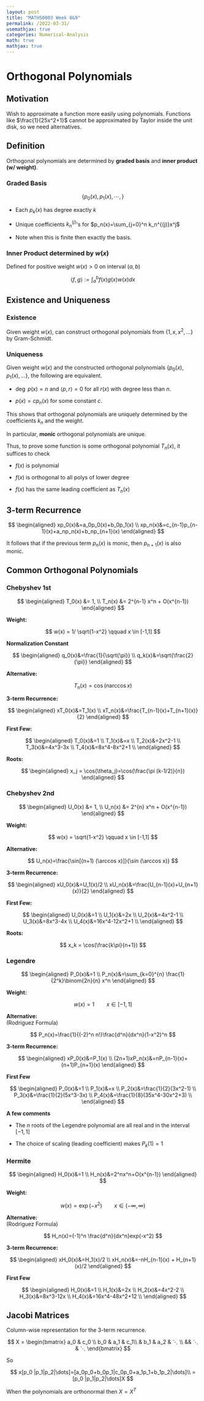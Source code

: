 ```yaml
---
layout: post
title: "MATH50003 Week 8&9"
permalink: /2022-03-31/
usemathjax: true
categories: Numerical-Analysis
math: true
mathjax: true
---  
```


# **Orthogonal Polynomials**  

## **Motivation**  

Wish to approximate a function more easily using polynomials. Functions like $\frac{1}{25x^2+1}$ cannot be approximated by Taylor inside the unit disk, so we need alternatives.  

## **Definition**  

Orthogonal polynomials are determined by **graded basis** and **inner product (w/ weight)**.  

### **Graded Basis**  

$$
\{p_0(x), p_1(x), \cdots, \}
$$  

- Each $p_k(x)$ has degree exactly $k$  

- Unique coefficients $k_n^{(j)}$'s for $p_n(x)=\sum_{j=0}^n k_n^{(j)}x^j$  

- Note when this is finite then exactly the basis.  

### **Inner Product determined by $w(x)$**   

Defined for positive weight $w(x)>0$ on interval $(a,b)$  

$$
\langle f,g \rangle:=\int_a^b f(x)g(x)w(x)dx
$$  

## **Existence and Uniqueness**   

### **Existence**  

Given weight $w(x)$, can construct orthogonal polynomials from $\{1,x,x^2,...\}$ by Gram-Schmidt.  

### **Uniqueness**  

Given weight $w(x)$ and the constructed orthogonal polynomials $\{p_0(x), p_1(x),\dots\}$, the following are equivalent.  

- $\deg \ p(x) =n$ and $\langle p, r \rangle=0$ for all $r(x)$ with degree less than $n$.  

- $p(x)=cp_n(x)$ for some constant $c$.  

This shows that orthogonal polynomials are uniquely determined by the coefficients $k_n$ and the weight. 

In particular, **monic** orthogonal polynomials are unique.   

Thus, to prove some function is some orthogonal polynomial $T_n(x)$, it suffices to check  

- $f(x)$ is polynomial  

- $f(x)$ is orthogonal to all polys of lower degree  

- $f(x)$ has the same leading coefficient as $T_n(x)$  


## **3-term Recurrence**  

$$
\begin{aligned}
    xp_0(x)&=a_0p_0(x)+b_0p_1(x) \\
    xp_n(x)&=c_{n-1}p_{n-1}(x)+a_np_n(x)+b_np_{n+1}(x)
\end{aligned}
$$  

It follows that if the previous term $p_n(x)$ is monic, then $p_{n+1}(x)$ is also monic.  

## **Common Orthogonal Polynomials**  

### **Chebyshev 1st**  

$$
\begin{aligned}
T_0(x) &= 1, \\
T_n(x) &= 2^{n-1} x^n + O(x^{n-1})
\end{aligned}
$$  

**Weight:**   

$$
w(x) = 1/ \sqrt{1-x^2} \qquad x \in [-1,1]
$$  

**Normalization Constant**  

$$
\begin{aligned}
    q_0(x)&=\frac{1}{\sqrt{\pi}} \\
    q_k(x)&=\sqrt{\frac{2}{\pi}}
\end{aligned}
$$  

**Alternative:**  

$$
T_n(x)=\cos(n \arccos x)
$$    


**3-term Recurrence:**   

$$
\begin{aligned}
    xT_0(x)&=T_1(x) \\
    xT_n(x)&=\frac{T_{n-1}(x)+T_{n+1}(x)}{2} 
\end{aligned}
$$  


**First Few:**  

$$
\begin{aligned}
    T_0(x)&=1 \\
    T_1(x)&=x \\
    T_2(x)&=2x^2-1 \\
    T_3(x)&=4x^3-3x \\
    T_4(x)&=8x^4-8x^2+1 \\
\end{aligned}
$$   



**Roots:**  

$$
\begin{aligned}
    x_j = \cos(\theta_j)=\cos(\frac{\pi (k-1/2)}{n})
\end{aligned}
$$

### **Chebyshev 2nd**   

$$
\begin{aligned}
U_0(x) &= 1, \\
U_n(x) &= 2^{n} x^n + O(x^{n-1})
\end{aligned}
$$  

**Weight:**   

$$
w(x) = \sqrt{1-x^2} \qquad x \in [-1,1]
$$  

**Alternative:**   

$$
U_n(x)=\frac{\sin[(n+1) (\arccos x)]}{\sin (\arccos x)}
$$  

**3-term Recurrence:**   

$$
\begin{aligned}
    xU_0(x)&=U_1(x)/2 \\
    xU_n(x)&=\frac{U_{n-1}(x)+U_{n+1}(x)}{2}
\end{aligned}
$$

**First Few:**  

$$
\begin{aligned}
    U_0(x)&=1 \\
    U_1(x)&=2x \\
    U_2(x)&=4x^2-1 \\
    U_3(x)&=8x^3-4x \\
    U_4(x)&=16x^4-12x^2+1 \\
\end{aligned}
$$  

**Roots:**  

$$
x_k = \cos(\frac{k\pi}{n+1})
$$  


### **Legendre**  

$$
\begin{aligned}
    P_0(x)&=1 \\
    P_n(x)&=\sum_{k=0}^{n} \frac{1}{2^k}\binom{2n}{n} x^n
\end{aligned}
$$  

**Weight:** 

$$
w(x) = 1 \qquad x \in [-1,1]
$$    

**Alternative:**   
(Rodriguez Formula)  

$$
P_n(x)=\frac{1}{(-2)^n n!}\frac{d^n}{dx^n}(1-x^2)^n
$$  


**3-term Recurrence:**   

$$
\begin{aligned}
    xP_0(x)&=P_1(x) \\
    (2n+1)xP_n(x)&=nP_{n-1}(x)+(n+1)P_{n+1}(x)
\end{aligned}
$$  



**First Few**  

$$
\begin{aligned}
    P_0(x)&=1 \\
    P_1(x)&=x \\
    P_2(x)&=\frac{1}{2}(3x^2-1) \\
    P_3(x)&=\frac{1}{2}(5x^3-3x) \\
    P_4(x)&=\frac{1}{8}(35x^4-30x^2+3) \\
\end{aligned}
$$   


**A few comments**  

- The $n$ roots of the Legendre polynomial are all real and in the interval $[-1,1]$  

- The choice of scaling (leading coefficient) makes $P_k(1)=1$  
  
  

### **Hermite**  

$$
\begin{aligned}
    H_0(x)&=1 \\
    H_n(x)&=2^nx^n+O(x^{n-1})
\end{aligned}
$$   


**Weight:**   

$$
w(x) = \exp(-x^2) \qquad x \in (-∞,∞)
$$  

**Alternative:**  
(Rodriguez Formula)   

$$
H_n(x)=(-1)^n \frac{d^n}{dx^n}exp(-x^2)
$$  


**3-term Recurrence:**   

$$
\begin{aligned}
    xH_0(x)&=H_1(x)/2 \\
    xH_n(x)&=-nH_{n-1}(x) + H_{n+1}(x)/2
\end{aligned}
$$  


**First Few**  

$$
\begin{aligned}
    H_0(x)&=1 \\
    H_1(x)&=2x \\
    H_2(x)&=4x^2-2 \\
    H_3(x)&=8x^3-12x \\
    H_4(x)&=16x^4-48x^2+12 \\
\end{aligned}
$$  


## **Jacobi Matrices**  

Column-wise representation for the 3-term recurrence.  

$$
X = \begin{bmatrix} a_0 & c_0 \\
                    b_0 & a_1 & c_1\\
                    & b_1 & a_2 & ⋱ \\
                    && ⋱ & ⋱
    \end{bmatrix}
$$   

So  

$$
x[p_0 |p_1|p_2|\dots]=[a_0p_0+b_0p_1|c_0p_0+a_1p_1+b_1p_2|\dots]\\
=[p_0 |p_1|p_2|\dots]X
$$   

When the polynomials are orthonormal then $X=X^T$








